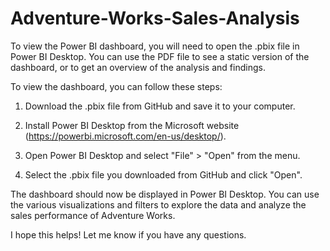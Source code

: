 # Adventure-Works-Sales-Analysis

To view the Power BI dashboard, you will need to open the .pbix file in Power BI Desktop. You can use the PDF file to see a static version of the dashboard, or to get an overview of the analysis and findings.

To view the dashboard, you can follow these steps:

1. Download the .pbix file from GitHub and save it to your computer.

2. Install Power BI Desktop from the Microsoft website (https://powerbi.microsoft.com/en-us/desktop/).

3. Open Power BI Desktop and select "File" > "Open" from the menu.

4. Select the .pbix file you downloaded from GitHub and click "Open".

The dashboard should now be displayed in Power BI Desktop. You can use the various visualizations and filters to explore the data and analyze the sales performance of Adventure Works.

I hope this helps! Let me know if you have any questions.
